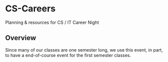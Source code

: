 # CS-Careers

Planning & resources for CS / IT Career Night

## Overview

Since many of our classes are one semester long, we use this event, in part, to have a end-of-course event for the first semester classes.
